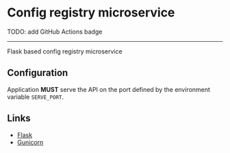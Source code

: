 # Config registry microservice

TODO: add GitHub Actions badge 

---


Flask based config registry microservice

## Configuration

Application **MUST** serve the API on the port defined by the environment variable `SERVE_PORT`.

## Links

 * [Flask][flask]
 * [Gunicorn][gunicorn]
 
[flask]: https://palletsprojects.com/p/flask/ "Flask | The Pallets Projects"
[gunicorn]: https://gunicorn.org/ "Gunicorn - Python WSGI HTTP Server for UNIX"
